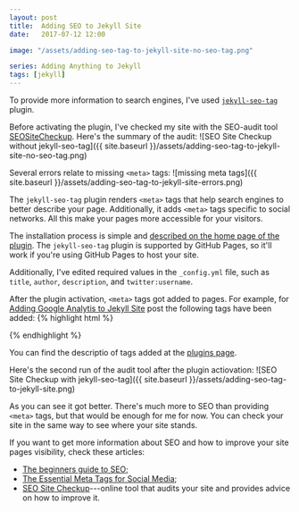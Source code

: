 ```yaml
---
layout: post
title:  Adding SEO to Jekyll Site
date:   2017-07-12 12:00

image: "/assets/adding-seo-tag-to-jekyll-site-no-seo-tag.png"

series: Adding Anything to Jekyll
tags: [jekyll]
---
```


To provide more information to search engines, I've used [`jekyll-seo-tag`](https://github.com/jekyll/jekyll-seo-tag) plugin.

Before activating the plugin, I've checked my site with the SEO-audit tool [SEOSiteCheckup](https://seositecheckup.com). Here's the summary of the audit:
![SEO Site Checkup without jekyll-seo-tag]({{ site.baseurl }}/assets/adding-seo-tag-to-jekyll-site-no-seo-tag.png)

Several errors relate to missing `<meta>` tags:
![missing meta tags]({{ site.baseurl }}/assets/adding-seo-tag-to-jekyll-site-errors.png)

The `jekyll-seo-tag` plugin renders `<meta>` tags that help search engines to better describe your page. Additionally, it adds `<meta>` tags specific to social networks. All this make your pages more accessible for your visitors.

The installation process is simple and [described on the home page of the plugin](https://github.com/jekyll/jekyll-seo-tag#installation). The `jekyll-seo-tag` plugin is supported by GitHub Pages, so it'll work if you're using GitHub Pages to host your site.

Additionally, I've edited required values in the `_config.yml` file, such as `title`, `author`, `description`, and `twitter:username`.

After the plugin activation, `<meta>` tags got added to pages. For example, for [Adding Google Analytis to Jekyll Site](https://dmitryrogozhny.com/blog/adding-google-analytics-to-jekyll-site) post the following tags have been added:
{% highlight html %}
<!-- Begin Jekyll SEO tag v2.2.3 -->
<title>Adding Google Analytics to Jekyll Site | Dmitry Rogozhny</title>
<meta property="og:title" content="Adding Google Analytics to Jekyll Site" />
<meta name="author" content="Dmitry Rogozhny" />
<meta property="og:locale" content="en_US" />
<meta name="description" content="Adding Google Analytics to your Jekyll site is a “Hello, world” excercise." />
<meta property="og:description" content="Adding Google Analytics to your Jekyll site is a “Hello, world” excercise." />
<link rel="canonical" href="https://dmitryrogozhny.com/blog/adding-google-analytics-to-jekyll-site" />
<meta property="og:url" content="https://dmitryrogozhny.com/blog/adding-google-analytics-to-jekyll-site" />
<meta property="og:site_name" content="Dmitry Rogozhny" />
<meta property="og:type" content="article" />
<meta property="article:published_time" content="2017-07-07T12:00:00+00:00" />
<meta name="twitter:card" content="summary" />
<meta name="twitter:site" content="@dro_stories" />
<meta name="twitter:creator" content="@Dmitry Rogozhny" />
<script type="application/ld+json">
{"@context":"http://schema.org","@type":"BlogPosting","headline":"Adding Google Analytics to Jekyll Site",
"author":{"@type":"Person","name":"Dmitry Rogozhny"},"datePublished":"2017-07-07T12:00:00+00:00",
"dateModified":"2017-07-07T12:00:00+00:00","description":"Adding Google Analytics to your Jekyll site is a “Hello, world” excercise.",
"mainEntityOfPage":{"@type":"WebPage","@id":"https://dmitryrogozhny.com/blog/adding-google-analytics-to-jekyll-site"},
"url":"https://dmitryrogozhny.com/blog/adding-google-analytics-to-jekyll-site"}</script>
<!-- End Jekyll SEO tag -->
{% endhighlight %}

You can find the descriptio of tags added at the [plugins page](https://github.com/jekyll/jekyll-seo-tag#what-it-does).

Here's the second run of the audit tool after the plugin actiovation:
![SEO Site Checkup with jekyll-seo-tag]({{ site.baseurl }}/assets/adding-seo-tag-to-jekyll-site.png)

As you can see it got better. There's much more to SEO than providing `<meta>` tags, but that would be enough for me for now. You can check your site in the same way to see where your site stands.

If you want to get more information about SEO and how to improve your site pages visibility, check these articles:
- [The beginners guide to SEO](https://moz.com/beginners-guide-to-seo);
- [The Essential Meta Tags for Social Media](https://css-tricks.com/essential-meta-tags-social-media/);
- [SEO Site Checkup](https://seositecheckup.com)---online tool that audits your site and provides advice on how to improve it.
